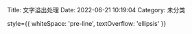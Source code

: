 Title: 文字溢出处理
Date: 2022-06-21 10:19:04
Category: 未分类

<!-- wp:paragraph -->
<p>style={{ whiteSpace: 'pre-line', textOverflow: 'ellipsis' }}</p>
<!-- /wp:paragraph -->
